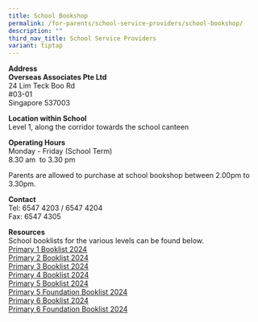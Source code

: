 ```yaml
---
title: School Bookshop
permalink: /for-parents/school-service-providers/school-bookshop/
description: ""
third_nav_title: School Service Providers
variant: tiptap
---
```

<p><strong>Address </strong>
<br><strong>Overseas Associates Pte Ltd</strong>
<br>24 Lim Teck Boo Rd
<br>#03-01
<br>Singapore 537003</p>
<p><strong>Location within School</strong>
<br>Level 1, along the corridor towards the school canteen</p>
<p><strong>Operating Hours</strong>
<br>Monday - Friday (School Term)
<br>8.30 am&nbsp; to 3.30 pm</p>
<p>Parents are allowed to purchase at school bookshop between 2.00pm to 3.30pm.</p>
<p><strong>Contact</strong>
<br>Tel: 6547 4203 / 6547 4204
<br>Fax: 6547 4305</p>
<p><strong>Resources</strong>
<br>School booklists for the various levels can be found below.
<br><a href="/files/Booklist_For_Year_2024___Primary_1.pdf" rel="noopener noreferrer nofollow" target="_blank">Primary 1 Booklist 2024</a>
<br><a href="/files/Booklist_For_Year_2024___Primary_2.pdf" rel="noopener noreferrer nofollow" target="_blank">Primary 2 Booklist 2024</a>
<br><a href="/files/Booklist_For_Year_2024___Primary_3.pdf" rel="noopener noreferrer nofollow" target="_blank">Primary 3 Booklist 2024</a>
<br><a href="/files/Booklist_For_Year_2024___Primary_4.pdf" rel="noopener noreferrer nofollow" target="_blank">Primary 4 Booklist 2024</a>
<br><a href="/files/Booklist_For_Year_2024___Primary_5.pdf" rel="noopener noreferrer nofollow" target="_blank">Primary 5 Booklist 2024</a>
<br><a href="/files/Booklist_For_Year_2024___Primary_5_Foundation.pdf" rel="noopener noreferrer nofollow" target="_blank">Primary 5 Foundation Booklist 2024</a>
<br><a href="/files/Booklist_For_Year_2024___Primary_6.pdf" rel="noopener noreferrer nofollow" target="_blank">Primary 6 Booklist 2024</a>
<br><a href="/files/Booklist_For_Year_2024___Primary_6_Foundation.pdf" rel="noopener noreferrer nofollow" target="_blank">Primary 6 Foundation Booklist 2024</a>
</p>